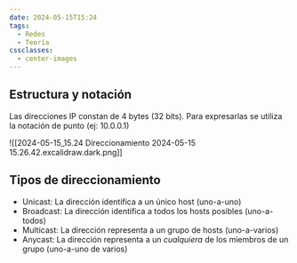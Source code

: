 ```yaml
---
date: 2024-05-15T15:24
tags:
  - Redes
  - Teoría
cssclasses:
  - center-images
---
```

## Estructura y notación

Las direcciones IP constan de 4 bytes (32 bits). Para expresarlas se utiliza la notación de punto (ej: 10.0.0.1)

![[2024-05-15_15.24 Direccionamiento 2024-05-15 15.26.42.excalidraw.dark.png]]
## Tipos de direccionamiento

* Unicast: La dirección identifica a un único host (uno-a-uno)
* Broadcast: La dirección identifica a todos los hosts posibles (uno-a-todos)
* Multicast: La dirección representa a un grupo de hosts (uno-a-varios)
* Anycast: La dirección representa a un *cualquiera* de los miembros de un grupo (uno-a-uno de varios)